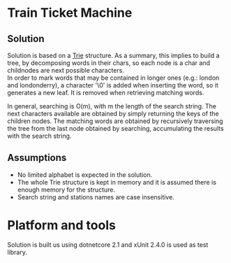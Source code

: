 # Train Ticket Machine

## Solution
Solution is based on a [Trie](https://en.wikipedia.org/wiki/Trie) structure. As a summary, this implies to build a tree, by decomposing words in their chars, so each node is a char and childnodes are next possible characters.  
In order to mark words that may be contained in longer ones (e.g.: london and londonderry), a character '\0' is added when inserting the word, so it generates a new leaf. It is removed when retrieving matching words.  

In general, searching is O(m), with m the length of the search string. 
The next characters available are obtained by simply returning the keys of the children nodes.
The matching words are obtained by recursively traversing the tree from the last node obtained by searching, accumulating the results with the search string.  

## Assumptions
- No limited alphabet is expected in the solution. 
- The whole Trie structure is kept in memory and it is assumed there is enough memory for the structure.
- Search string and stations names are case insensitive.

# Platform and tools

Solution is built us using dotnetcore 2.1 and xUnit 2.4.0 is used as test library. 